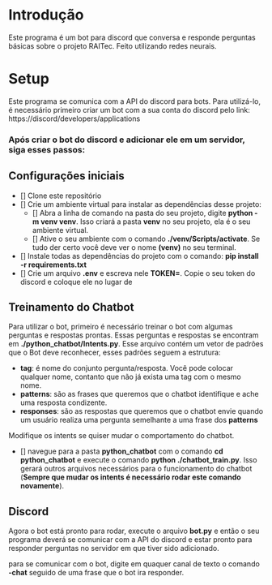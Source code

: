# Introdução

Este programa é um bot para discord que conversa e responde perguntas básicas sobre o projeto RAITec. Feito utilizando redes neurais.

# Setup
Este programa se comunica com a API do discord para bots. Para utilizá-lo, é necessário primeiro criar um bot com a sua conta do discord pelo link: https://discord/developers/applications

### Após criar o bot do discord e adicionar ele em um servidor, siga esses passos:

## Configurações iniciais
- [] Clone este repositório 
- [] Crie um ambiente virtual para instalar as dependências desse projeto:
    - [] Abra a linha de comando na pasta do seu projeto, digite **python -m venv venv**. Isso criará a pasta **venv** no seu projeto, ela é o seu ambiente virtual.
    - [] Ative o seu ambiente com o comando **./venv/Scripts/activate**. Se tudo der certo você deve ver o nome **(venv)** no seu terminal.
- [] Instale todas as dependências do projeto com o comando: **pip install -r requirements.txt**
- [] Crie um arquivo **.env** e escreva nele **TOKEN=<O seu TOKEN>**. Copie o seu token do discord e    coloque ele no lugar de **<O seu TOKEN>** 

## Treinamento do Chatbot
Para utilizar o bot, primeiro é necessário treinar o bot com algumas perguntas e respostas prontas. Essas perguntas e respostas se encontram em **./python_chatbot/Intents.py**. Esse arquivo contém um vetor de padrões que o Bot deve reconhecer, esses padrões seguem a estrutura:

- **tag**: é nome do conjunto pergunta/resposta. Você pode colocar qualquer nome, contanto que não já exista uma tag com o mesmo nome.
- **patterns**: são as frases que queremos que o chatbot identifique e ache uma resposta condizente.
- **responses**: são as respostas que queremos que o chatbot envie quando um usuário realiza uma pergunta semelhante a uma frase dos **patterns**

Modifique os intents se quiser mudar o comportamento do chatbot.

- [] navegue para a pasta **python_chatbot** com o comando **cd python_chatbot** e execute o comando **python ./chatbot_train.py**. Isso gerará outros arquivos necessários para o funcionamento do chatbot (**Sempre que mudar os intents é necessário rodar este comando novamente**).

## Discord
Agora o bot está pronto para rodar, execute o arquivo **bot.py** e então o seu programa deverá se comunicar com a API do discord e estar pronto para responder perguntas no servidor em que tiver sido adicionado.

para se comunicar com o bot, digite em quaquer canal de texto o comando **-chat** seguido de uma frase que o bot ira responder.





